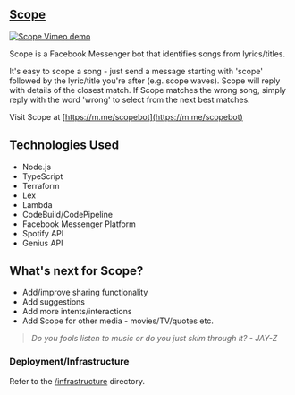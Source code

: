 ## [Scope](https://m.me/scopebot)

[![Scope Vimeo demo](https://img.jch254.com/ScopeVimeo.png)](https://vimeo.com/225540115 "Scope Vimeo demo - Click to Watch!")

Scope is a Facebook Messenger bot that identifies songs from lyrics/titles. 

It's easy to scope a song - just send a message starting with 'scope' followed by the lyric/title you're after (e.g. scope waves). Scope will reply with details of the closest match. If Scope matches the wrong song, simply reply with the word 'wrong' to select from the next best matches.

Visit Scope at [https://m.me/scopebot](https://m.me/scopebot)

## Technologies Used

- Node.js
- TypeScript
- Terraform
- Lex
- Lambda
- CodeBuild/CodePipeline
- Facebook Messenger Platform
- Spotify API
- Genius API

## What's next for Scope?

- Add/improve sharing functionality
- Add suggestions
- Add more intents/interactions
- Add Scope for other media - movies/TV/quotes etc.

> _Do you fools listen to music or do you just skim through it? - JAY-Z_

### Deployment/Infrastructure

Refer to the [/infrastructure](./infrastructure) directory.
